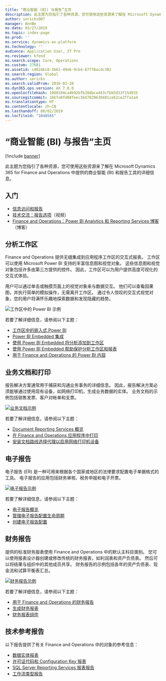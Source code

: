 ```yaml
---
title: “商业智能 (BI) 与报告”主页
description: 此主题为您指引了各种资源，您可使用这些资源来了解在 Microsoft Dynamics 365 for Finance and Operations 中提供的商业智能和报告工具的详细信息。
author: sericks007
manager: AnnBe
ms.date: 03/27/2019
ms.topic: index-page
ms.prod: ''
ms.service: dynamics-ax-platform
ms.technology: ''
audience: Application User, IT Pro
ms.reviewer: kfend
ms.search.scope: Core, Operations
ms.custom: 27681
ms.assetid: c4624bc8-3661-49e6-9cb4-87778acdc302
ms.search.region: Global
ms.author: sericks
ms.search.validFrom: 2016-02-28
ms.dyn365.ops.version: AX 7.0.0
ms.openlocfilehash: 1088194ca4b92bfb38dbcad43cfbb5d33f15d935
ms.sourcegitcommit: 16bfa0fd08feec1647829630401ce62ce2ffa1a4
ms.translationtype: HT
ms.contentlocale: zh-CN
ms.lasthandoff: 08/02/2019
ms.locfileid: "1848565"
---
```

# <a name="business-intelligence-bi-and-reporting-home-page"></a>“商业智能 (BI) 与报告”主页

[!include [banner](../includes/banner.md)]

此主题为您指引了各种资源，您可使用这些资源来了解在 Microsoft Dynamics 365 for Finance and Operations 中提供的商业智能 (BI) 和报告工具的详细信息。

## <a name="get-started"></a>入门
- [信息访问和报告](information-access-reporting.md)
- [技术交流：报告选项](https://www.youtube.com/watch?v=NzZONjKs5xA)（视频）
- [Finance and Operations：Power BI Analytics 和 Reporting Services 博客](https://community.dynamics.com/365/financeandoperations/b/powerbianalyticsandreporting)（博客）

## <a name="analytical-workspaces"></a>分析工作区
Finance and Operations 提供无缝集成到应用程序工作区的交互式报表。 工作区可以使用 Microsoft Power BI 支持的丰富信息图和视觉对象。 这些信息图和视觉对象包括许多由第三方提供的控件。 因此，工作区可以为用户提供高度可视化的交互式体验。

用户可以通过单击或触摸页面上的视觉对象来与数据交互。 他们可以查看因果图，并执行简单的模拟操作，无需离开工作区。 通过令人惊叹的交互式视觉对象，您的用户将满怀乐趣地探索数据和发现隐藏的趋势。

![工作区中的 Power BI 示例](./media/Power-BI-in-D365-Workspace.png)

若要了解详细信息，请参阅以下主题：

- [工作区中的嵌入式 Power BI](embed-power-bi-workspaces.md)
- [Power BI Embedded 集成](power-bi-embedded-integration.md)
- [使用 Power BI Embedded 将分析添加到工作区](add-analytics-tab-workspaces.md)
- [使用 Power BI Embedded 帮助保护分析工作区和报表](secure-analytical-workspaces.md)
- [用于 Finance and Operations 的 Power BI 内容](power-bi-home-page.md)

## <a name="business-documents-and-printing"></a>业务文档和打印
报告解决方案通常用于捕获和沟通业务事务的详细信息。 因此，报告解决方案必须能够通过使用现有设备，如网络打印机，生成业务数据的实体。 业务文档的示例包括销售发票、客户对帐单和支票。

[![业务文档示例](./media/image-of-business-documents-1024x632.png)](./media/image-of-business-documents.png)

若要了解详细信息，请参阅以下主题：

- [Document Reporting Services 概览](document-reporting-services.md)
- [在 Finance and Operations 应用程序中打印](print-documents.md)
- [安装文档路线选择代理以启用网络打印机设备](install-document-routing-agent.md)

## <a name="electronic-reporting"></a>电子报告
电子报告 (ER) 是一种可用来根据各个国家或地区的法律要求配置电子单据格式的工具。 电子报告的应用包括财务审核、税务申报和电子开票。

[![电子报告示例](./media/electronic-reporting-example.png)](./media/electronic-reporting-example.png)

若要了解详细信息，请参阅以下主题：

- [电子报告概览](general-electronic-reporting.md)
- [管理电子报告配置生命周期](general-electronic-reporting-manage-configuration-lifecycle.md)
- [创建电子报告配置](electronic-reporting-configuration.md)

## <a name="financial-reporting"></a>财务报告
提供的标准财务报表使用 Finance and Operations 中的默认主科目类别。 您可以使用报表设计器创建或修改传统的财务报表，如利润表和资产负债表。 然后可以将结果与组织中的其他成员共享。 财务报告的示例包括各年的资产负债表、现金流和试算平衡表汇总。

[![财务报告示例](./media/financial-reporting-example.png)](./media/financial-reporting-example.png)

若要了解详细信息，请参阅以下主题：

- [用于 Finance and Operations 的财务报告](financial-reporting-intro.md)
- [生成财务报表](generate-financial-report.md)
- [财务报表组件](financial-report-components.md)

## <a name="technical-reference-reports"></a>技术参考报告
以下报告提供了有关 Finance and Operations 中的对象的参考信息：

- [数据实体报表](../data-entities/data-entities-report.md)
- [许可证代码和 Configuration Key 报表](../sysadmin/license-codes-configuration-keys-report.md)
- [SQL Server Reporting Services 报表报告](SSRS-report.md)
- [工作流类型报告](../../fin-and-ops/organization-administration/workflow-types-report.md)
